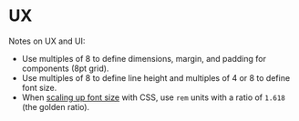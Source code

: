 # UX

Notes on UX and UI:

* Use multiples of 8 to define dimensions, margin, and padding for components (8pt grid).
* Use multiples of 8 to define line height and multiples of 4 or 8 to define font size.
* When [scaling up font size](https://gridlover.net/) with CSS, use `rem` units with a ratio of `1.618`
(the golden ratio).
